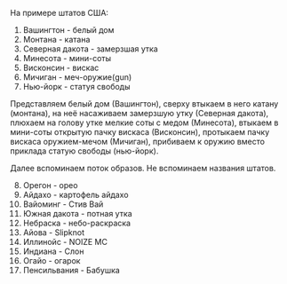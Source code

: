 На примере штатов США:
1. Вашингтон - белый дом
2. Монтана - катана
3. Северная дакота - замерзшая утка
4. Минесота - мини-соты
5. Висконсин - вискас
6. Мичиган - меч-оружие(gun)
7. Нью-йорк - статуя свободы

Представляем белый дом (Вашингтон), сверху втыкаем в него катану (монтана), на неё насаживаем замерзшую утку (Северная дакота), плюхаем на голову утке мелкие соты с медом (Минесота), втыкаем в мини-соты открытую пачку вискаса (Висконсин), протыкаем пачку вискаса оружием-мечом (Мичиган), прибиваем к оружию вместо приклада статую свободы (нью-йорк).

Далее вспоминаем поток образов. Не вспоминаем названия штатов.

8. Орегон - орео
9. Айдахо - картофель айдахо
10. Вайоминг - Стив Вай
11. Южная дакота - потная утка
12. Небраска - небо-раскраска
13. Айова - Slipknot
14. Иллинойс - NOIZE MC
15. Индиана - Слон
16. Огайо - огарок
17. Пенсильвания - Бабушка


